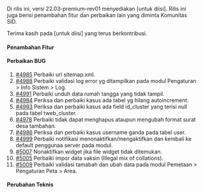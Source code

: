 Di rilis ini, versi 22.03-premium-rev01 menyediakan [untuk diisi]. Rilis ini juga berisi penambahan fitur dan perbaikan lain yang diminta Komunitas SID.

Terima kasih pada [untuk diisi] yang terus berkontribusi.

#### Penambahan Fitur

#### Perbaikan BUG

1. [#4985](https://github.com/OpenSID/OpenSID/issues/4985) Perbaiki url sitemap.xml.
2. [#4988](https://github.com/OpenSID/OpenSID/issues/4988) Perbaiki validasi log error yg ditampilkan pada modul Pengaturan > Info Sistem > Log.
3. [#4991](https://github.com/OpenSID/OpenSID/issues/4991) Perbaiki unduh data rumah tangga yang tidak tampil.
4. [#4984](https://github.com/OpenSID/OpenSID/issues/4984) Periksa dan perbaiki kasus ada tabel yg hilang autoincrement.
5. [#4993](https://github.com/OpenSID/OpenSID/issues/4993) Periksa dan perbaiki kasus ada field id_cluster yang terisi null pada tabel tweb_cluster.
6. [#4978](https://github.com/OpenSID/OpenSID/issues/4978) Perbaiki tidak dapat menghapus ataupun mengubah format surat desa tambahan.
7. [#4986](https://github.com/OpenSID/OpenSID/issues/4986) Periksa dan perbaiki kasus username ganda pada tabel user.
8. [#4999](https://github.com/OpenSID/OpenSID/issues/4999) Perbaiki notifikasi menonaktifkan/mengaktifkan dan kembali ke default penggunaa server pada modul.
9. [#5007](https://github.com/OpenSID/OpenSID/issues/5007) Nonaktifkan widget jika file widget tidak ditemukan.
10. [#5005](https://github.com/OpenSID/OpenSID/issues/5005) Perbaiki impor data vaksin (Illegal mix of collations).
11. [#5009](https://github.com/OpenSID/OpenSID/issues/5009) Perbaiki validasi tamabah dan ubah data pada modul Pemetaan > Pengaturan Peta > Area.

#### Perubahan Teknis

